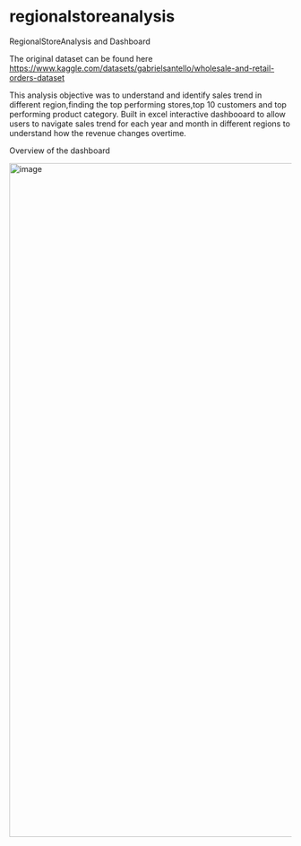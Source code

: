 # regionalstoreanalysis
RegionalStoreAnalysis and Dashboard 

The original dataset can be found here 
https://www.kaggle.com/datasets/gabrielsantello/wholesale-and-retail-orders-dataset

This analysis objective was to understand and identify sales trend in different region,finding the top performing stores,top 10 customers and top performing product category. Built in excel interactive dashbooard to allow users to navigate sales trend for each year and month in different regions to understand how the revenue changes overtime. 

Overview of the dashboard 

<img width="1203" alt="image" src="https://github.com/tthh97/regionalstoreanalysis/assets/143679857/cc71acde-44c3-4f7f-94c8-b265092a83b0">


